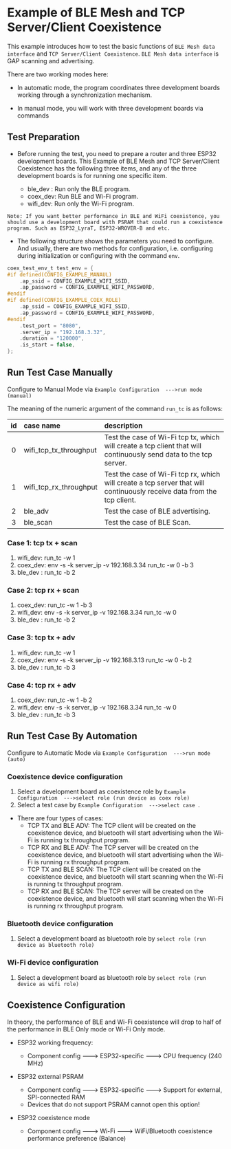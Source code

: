 # Example of BLE Mesh and TCP Server/Client Coexistence

This example introduces how to test the basic functions of `BLE Mesh data interface` and `TCP Server/Client Coexistence`. `BLE Mesh data interface` is GAP scanning and advertising.

There are two working modes here:

 * In automatic mode, the program coordinates three development boards working through a synchronization mechanism.

 * In manual mode, you will work with three development boards via commands


## Test Preparation

* Before running the test, you need to prepare a router and three ESP32 development boards. This Example of BLE Mesh and TCP Server/Client Coexistence has the following three items, and any of the three development boards is for running one specific item.

  * ble_dev : Run only the BLE  program.
  * coex_dev: Run BLE  and Wi-Fi program.
  * wifi_dev: Run only the Wi-Fi program.

``Note: If you want better performance in BLE and WiFi coexistence, you should use a development board with PSRAM that could run a coexistence program. Such as ESP32_LyraT, ESP32-WROVER-B and etc.`` 

* The following structure shows the parameters you need to configure. And usually, there are two methods for configuration, i.e. configuring during initialization or configuring with the command `env`.

```c
coex_test_env_t test_env = {
#if defined(CONFIG_EXAMPLE_MANAUL)
    .ap_ssid = CONFIG_EXAMPLE_WIFI_SSID,
    .ap_password = CONFIG_EXAMPLE_WIFI_PASSWORD,
#endif
#if defined(CONFIG_EXAMPLE_COEX_ROLE)
    .ap_ssid = CONFIG_EXAMPLE_WIFI_SSID,
    .ap_password = CONFIG_EXAMPLE_WIFI_PASSWORD,
#endif
    .test_port = "8080",
    .server_ip = "192.168.3.32",
    .duration = "120000",
    .is_start = false,
};
```


## Run Test Case Manually
Configure to Manual Mode via `Example Configuration  --->run mode (manual) `

The meaning of the numeric argument of the command `run_tc` is as follows:

| id | case name | description |
|:-:|:-|:-|
| 0 | wifi_tcp_tx_throughput| Test the case of Wi-Fi tcp tx, which will create a tcp client that will continuously send data to the tcp server. |
| 1 |wifi_tcp_rx_throughput| Test the case of Wi-Fi tcp rx, which will create a tcp server that will continuously receive data from the tcp client.  |
| 2 | ble_adv  | Test the case of BLE advertising. |
| 3 | ble_scan| Test the case of BLE Scan.|


###  Case 1: tcp tx + scan  
1. wifi_dev: run_tc -w 1
2. coex_dev: env -s -k server_ip -v 192.168.3.34       run_tc -w 0 -b 3
3. ble_dev : run_tc -b 2	


### Case 2: tcp rx + scan
1.  coex_dev:  run_tc -w 1 -b 3 
2.  wifi_dev:  env -s -k server_ip -v 192.168.3.34     run_tc -w 0
3.  ble_dev :  run_tc -b 2

### Case 3: tcp tx + adv
1.  wifi_dev:  run_tc -w 1
2.  coex_dev:  env -s -k server_ip -v 192.168.3.13     run_tc -w 0 -b 2 
3.  ble_dev :  run_tc -b 3


### Case 4: tcp rx + adv
1. coex_dev:  run_tc -w 1 -b 2
2. wifi_dev:  env -s -k server_ip -v 192.168.3.34       run_tc -w 0
3. ble_dev :  run_tc -b 3

## Run Test Case By Automation
Configure to Automatic Mode via `Example Configuration  --->run mode (auto) `

### Coexistence device configuration
1. Select a development board as coexistence role by `Example Configuration  --->select role (run device as coex role) `
2. Select a test case by `Example Configuration  --->select case `. 
* There are four types of cases:
    * TCP TX and BLE ADV:  The TCP client will be created on the coexistence device, and bluetooth will start advertising when the Wi-Fi is running tx throughput program.
    * TCP RX and BLE ADV:  The TCP server will be created on the coexistence device, and bluetooth will start advertising when the Wi-Fi is running rx throughput program.
    * TCP TX and BLE SCAN: The TCP client will be created on the coexistence device, and bluetooth will start scanning when the Wi-Fi is running tx throughput program.
    * TCP RX and BLE SCAN: The TCP server will be created on the coexistence device, and bluetooth will start scanning when the Wi-Fi is running rx throughput program.

### Bluetooth device configuration
1. Select a development board as bluetooth role by `select role (run device as bluetooth role) `

### Wi-Fi device configuration
1. Select a development board as bluetooth role by `select role (run device as wifi role) `


## Coexistence Configuration
In theory, the performance of BLE and Wi-Fi coexistence will drop to half of the performance in BLE Only mode or Wi-Fi Only mode.

* ESP32 working frequency:
    * Component config  --->  ESP32-specific  --->  CPU frequency (240 MHz) 

* ESP32 external PSRAM
    * Component config  --->  ESP32-specific  --->  Support for external, SPI-connected RAM
    * Devices that do not support PSRAM cannot open this option!

* ESP32 coexistence mode
    * Component config  --->  Wi-Fi  --->   WiFi/Bluetooth coexistence performance preference (Balance)
